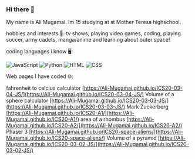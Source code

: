 ### Hi there 👋

 My name is Ali Mugamai. Im 15 studying at st Mother Teresa highschool. 

hobbies and interests 👾:
tv shows, playing video games, coding, playing soccer, army cadets, manga/anime and learning about outer space!    



coding languages i know 🖥️:


![JavaScript](https://img.shields.io/badge/javascript-%23323330.svg?style=for-the-badge&logo=javascript&logoColor=%23F7DF1E)
![Python](https://img.shields.io/badge/python-3670A0?style=for-the-badge&logo=python&logoColor=ffdd54)
![HTML](https://img.shields.io/badge/html-%23E34F26.svg?style=for-the-badge&logo=html&logoColor=white)
![CSS](https://img.shields.io/badge/css-%231572B6.svg?style=for-the-badge&logo=css&logoColor=white)

Web pages I have coded 🌐:

fahrenheit to celcius calculator [https://Ali-Mugamai.github.io/ICS20-03-04-JS/](https://Ali-Mugamai.github.io/ICS20-03-04-JS/)
Volume of a sphere calculator [https://Ali-Mugamai.github.io/ICS20-03-03-JS/](https://Ali-Mugamai.github.io/ICS20-03-03-JS/)
Mark Zuckerberg [https://Ali-Mugamai.github.io/ICS20-A1/](https://Ali-Mugamai.github.io/ICS20-A1/)
area of a rhombus [https://Ali-Mugamai.github.io/ICS20-A2/](https://Ali-Mugamai.github.io/ICS20-A2/)
Phaser 3 [https://Ali-Mugamai.github.io/ICS20-space-aliens/](https://Ali-Mugamai.github.io/ICS20-space-aliens/)
Volume of a pyramid [https://Ali-Mugamai.github.io/ICS20-03-02-JS/](https://Ali-Mugamai.github.io/ICS20-03-02-JS/)
